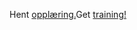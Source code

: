 <span data-ttu-id="30d5d-101">Hent [opplæring.](https://docs.microsoft.com/en-us/dynamics365/get-started/training/)</span><span class="sxs-lookup"><span data-stu-id="30d5d-101">Get [training!](https://docs.microsoft.com/en-us/dynamics365/get-started/training/)</span></span>
